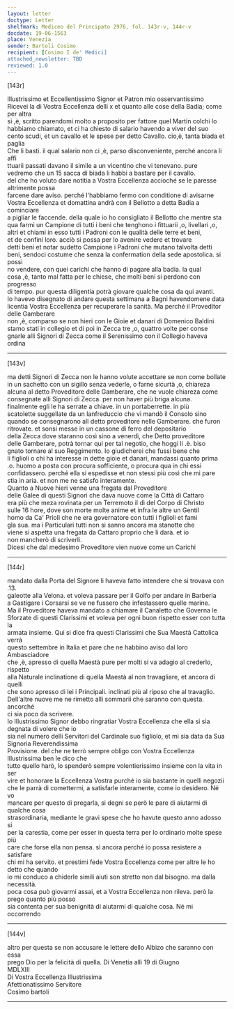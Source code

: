 ```yaml
---
layout: letter
doctype: Letter
shelfmark: Mediceo del Principato 2976, fol. 143r-v, 144r-v
docdate: 19-06-1563
place: Venezia
sender: Bartoli Cosimo
recipient: [Cosimo I de' Medici]
attached_newsletter: TBD
reviewed: 1.0
---
```


[143r]  
  
  
Illustrissimo et Eccellentissimo Signor et Patron mio osservantissimo  
Ricevei la di Vostra Eccellenza delli x et quanto alle cose della Badia; come per altra  
si ,è, scritto parendomi molto a proposito per fattore quel Martin colchi lo  
habbiamo chiamato, et ci ha chiesto di salario havendo a viver del suo  
cento scudi, et un cavallo et le spese per detto Cavallo. cio,è, tanta biada et paglia  
Che li basti. il qual salario non ci ,è, parso disconveniente, perché ancora li affi  
ttuarii passati davano il simile a un vicentino che vi tenevano. pure  
vedremo che un 15 sacca di biada li habbi a bastare per il cavallo.  
del che ho voluto dare notitia a Vostra Eccellenza accioché se le paresse altrimente possa  
farcene dare aviso. perché l'habbiamo fermo con conditione di avisarne  
Vostra Eccellenza et domattina andrà con il Bellotto a detta Badia a cominciare  
a pigliar le faccende. della quale io ho consigliato il Bellotto che mentre sta  
qua farmi un Campione di tutti i beni che tenghono i fittuarii ,o, livellari ,o,  
altri et chiami in esso tutti i Padroni con le qualità delle terre et beni,  
et de confini loro. acciò si possa per lo avenire vedere et trovare  
detti beni et notar sudetto Campione i Padroni che mutano talvolta detti  
beni, sendoci costume che senza la confermation della sede apostolica. si possi  
no vendere, con quei carichi che hanno di pagare alla badia. la qual  
cosa ,è, tanto mal fatta per le chiese, che molti beni si perdono con progresso  
di tempo. pur questa diligentia potrà giovare qualche cosa da qui avanti.  
Io havevo disegnato di andare questa settimana a Bagni havendomene data  
licentia Vostra Eccellenza per recuperare la sanità. Ma perché il Proveditor delle Gamberare  
non ,è, comparso se non hieri con le Gioie et danari di Domenico Baldini  
stamo stati in collegio et di poi in Zecca tre ,o, quattro volte per conse  
gnarle alli Signori di Zecca come il Serenissimo con il Collegio haveva ordina  
  
---  

[143v]  
  
  
ma detti Signori di Zecca non le hanno volute accettare se non come bollate  
in un sachetto con un sigillo senza vederle, o farne sicurtà ,o, chiareza  
alcuna al detto Proveditore delle Gamberare, che ne vuole chiareza come  
consegnate alli Signori di Zecca. per non haver più briga alcuna.  
finalmente egli le ha serrate a chiave. in un portaberrette. in più  
scatolette suggellate da un lanfreduccio che vi mandò il Consolo sino  
quando se consegnarono all detto proveditore nelle Gamberare. che furon  
ritrovate. et sonsi messe in un cassone di ferro del depositario  
della Zecca dove staranno così sino a venerdì, che Detto proveditore  
delle Gamberare, potrà tornar qui per tal negotio, che hoggi li .è. biso  
gnato tornare al suo Reggimento. Io giudicherei che fussi bene che  
li figlioli o chi ha interesse in dette gioie et danari, mandassi quanto prima  
.o. huomo a posta con procura sofficiente, o procura qua in chi essi  
confidassero. perché ella si espedisse et non stessi più così che mi pare  
stia in aria. et non me ne satisfo interamente.  
Quanto a Nuove hieri venne una fregata dal Proveditore  
delle Galee di questi Signori che dava nuove come la Città di Cattaro  
era più che meza rovinata per un Terremoto il dì del Corpo di Christo  
sulle 16 hore, dove son morte molte anime et infra le altre un Gentil  
homo da Ca' Prioli che ne era governatore con tutti i figlioli et fami  
gla sua. ma i Particulari tutti non si sanno ancora ma stanotte che  
viene si aspetta una fregata da Cattaro proprio che li darà. et io  
non mancherò di scriverli.  
Dicesi che dal medesimo Proveditore vien nuove come un Carichi  
  
---  

[144r]  
  
  
mandato dalla Porta del Signore li haveva fatto intendere che si trovava con .13.  
galeotte alla Velona. et voleva passare per il Golfo per andare in Barberia  
a Gastigare i Corsarsi se ve ne fussero che infestassero quelle marine.  
Ma il Proveditore haveva mandato a chiamare il Canaletto che Governa le  
Sforzate di questi Clarissimi et voleva per ogni buon rispetto esser con tutta la  
armata insieme. Qui si dice fra questi Clarissimi che Sua Maestà Cattolica verrà  
questo settembre in Italia et pare che ne habbino aviso dal loro Ambasciadore  
che ,è, apresso di quella Maestà pure per molti si va adagio al crederlo, rispetto  
alla Naturale inclinatione di quella Maestà al non travagliare, et ancora di quelli  
che sono apresso di lei i Principali. inclinati più al riposo che al travaglio.  
Dell'altre nuove me ne rimetto alli sommarii che saranno con questa. ancorché  
ci sia poco da scrivere.  
Io Illustrissimo Signor debbo ringratiar Vostra Eccellenza che ella si sia degnata di volere che io  
sia nel numero delli Servitori del Cardinale suo figliolo, et mi sia data da Sua Signoria Reverendissima  
Provisione. del che ne terrò sempre obligo con Vostra Eccellenza Illustrissima ben le dico che  
tutto quello harò, lo spenderò sempre volentierissimo insieme con la vita in ser  
vire et honorare la Eccellenza Vostra purchè io sia bastante in quelli negozii  
che le parrà di comettermi, a satisfarle interamente, come io desidero. Né vo  
mancare per questo di pregarla, si degni se però le pare di aiutarmi di qualche cosa  
strasordinaria, mediante le gravi spese che ho havute questo anno adosso si  
per la carestia, come per esser in questa terra per lo ordinario molte spese più  
care che forse ella non pensa. sì ancora perché io possa resistere a satisfare  
chi mi ha servito. et prestimi fede Vostra Eccellenza come per altre le ho detto che quando  
io mi conduco a chiderle simili aiuti son stretto non dal bisogno. ma dalla necessità.  
poca cosa può giovarmi assai, et a Vostra Eccellenza non rileva. però la prego quanto più posso  
sia contenta per sua benignità di aiutarmi di qualche cosa. Né mi occorrendo  
  
---  

[144v]  
  
  
altro per questa se non accusare le lettere dello Albizo che saranno con essa  
prego Dio per la felicità di quella. Di Venetia alli 19 di Giugno  
MDLXIII  
Di Vostra Eccellenza Illustrissima  
Afettionatissimo Servitore  
Cosimo bartoli  
  
---  

